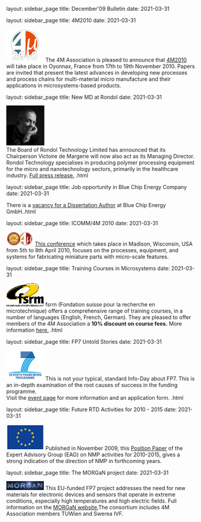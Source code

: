 layout: sidebar_page
title: December'09 Bulletin
date: 2021-03-31

<!--break-->
layout: sidebar_page
title: 4M2010
date: 2021-03-31

![4M2010](/images/4m-logotight_web.png)
The 4M Association is pleased to announce that [4M2010](/conference/201.html) will take place in Oyonnax, France from 17th to 19th November 2010. Papers are invited that present the latest advances in developing new processes and process chains for multi-material micro manufacture and their applications in microsystems-based products.  

layout: sidebar_page
title: New MD at Rondol
date: 2021-03-31

![Victoire de Margerie](/images/Photo-Victoire_web.jpg)  
The Board of Rondol Technology Limited has announced that its Chairperson Victoire de Margerie will now also act as its Managing Director. Rondol Technology specialises in producing polymer processing equipment for the micro and nanotechnology sectors, primarily in the healthcare industry. [Full press release.](/contents/New-MD-Rondol.html)  .html

layout: sidebar_page
title: Job opportunity in Blue Chip Energy Company
date: 2021-03-31

There is a [vacancy for a Dissertation Author](/contents/Job-opportunity-Blue-Chip-Eerg.html) at Blue Chip Energy GmbH..html

layout: sidebar_page
title: ICOMM/4M 2010
date: 2021-03-31

![ICOMM/4M 2010](/images/icomm_thumb_0.jpg) [This conference](http://www.conferencing.uwex.edu/conferences/ICOMM10/) which takes place in Madison, Wisconsin, USA from 5th to 8th April 2010, focuses on the processes, equipment, and systems for fabricating miniature parts with micro-scale features.  

layout: sidebar_page
title: Training Courses in Microsystems
date: 2021-03-31

![FSRM](/images/FSRM_LOGO_web.gif)
fsrm (Fondation suisse pour la recherche en microtechnique) offers a comprehensive range of training courses, in a number of languages (English, French, German). They are pleased to offer members of the 4M Association a <b>10% discount on course fees.</b> More information [here.](/contents/fsrm-training-course.html)  .html

layout: sidebar_page
title: FP7 Untold Stories
date: 2021-03-31

![FP7](/images/FP7-gen-RGB_web.jpg)  This is not your typical, standard Info-Day about FP7. This is an in-depth examination of the root causes of success in the funding programme.   
Visit the [event page](/contents/FP7-Untold-Storie.html) for more information and an application form.  .html

layout: sidebar_page
title: Future RTD Activities for 2010 - 2015
date: 2021-03-31

![EU flag](/images/flag_eu_web.gif)  Published in November 2009, this [Position Paper](http://ec.europa.eu/research/industrial_technologies/pdf/nmp-expert-advisory-group-report_en.pdf) of the Expert Advisory Group (EAG) on NMP activities for 2010-2015, gives a strong indication of the direction of NMP in forthcoming years.  

layout: sidebar_page
title: The MORGaN project
date: 2021-03-31

![MORGaN](/images/MorGaNweb.jpg)  This EU-funded FP7 project addresses the need for new materials for electronic devices and sensors that operate in extreme conditions, especially high temperatures and high electric fields. Full information on the [MORGaN website.](http://www.morganproject.eu/)The consortium includes 4M Association members TUWien and Swerea IVF.